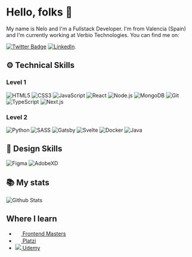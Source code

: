 # Hello, folks 👋

My name is Nelo and I'm a Fullstack Developer. I'm from Valencia (Spain) and I'm currently working at Verbio Technologies. You can find me on:

[![Twitter Badge](https://img.shields.io/badge/-Twitter-1DA1F2?style=flat&logo=Twitter&logoColor=white&link=https://twitter.com/NeloDev)](https://twitter.com/NeloDev)
[![LinkedIn](https://img.shields.io/badge/-Linkedin-0077B5?style=flat&logo=Linkedin&logoColor=white&link=https://www.linkedin.com/in/manuel-puchades-bres%C3%B3-115a58179)](https://www.linkedin.com/in/manuel-puchades-bres%C3%B3-115a58179).

## ⚙️ Technical Skills

### Level 1
![HTML5](https://img.shields.io/badge/-HTML5-E34F26?style=plastic&logo=html5&logoColor=white)
![CSS3](https://img.shields.io/badge/-CSS3-1572B6?style=flat&logo=css3&logoColor=white)
![JavaScript](https://img.shields.io/badge/-JavaScript-F7DF1E?style=flat&logo=JavaScript&logoColor=black)
![React](https://img.shields.io/badge/-React-61DAFB?style=flat&logo=react&logoColor=white)
![Node.js](https://img.shields.io/badge/-Node.js-339933?style=flat&logo=node.js&logoColor=white)
![MongoDB](https://img.shields.io/badge/-MongoDB-47A248?style=flat&logo=MongoDB&logoColor=white)
![Git](https://img.shields.io/badge/-Git-F05032?style=flat&logo=git&logoColor=white)
![TypeScript](https://img.shields.io/badge/-TypeScript-3178C6?style=flat&logo=TypeScript&logoColor=white)
![Next.js](https://img.shields.io/badge/-Next.js-000000?style=flat&logo=next.js&logoColor=white)

### Level 2
![Python](https://img.shields.io/badge/-Python-3776AB?style=flat&logo=python&logoColor=white)
![SASS](https://img.shields.io/badge/-SASS-CC6699?style=flat&logo=sass&logoColor=white)
![Gatsby](https://img.shields.io/badge/-Gatsby-663399?style=flat&logo=gatsby&logoColor=white)
![Svelte](https://img.shields.io/badge/-Svelte-FF3E00?style=flat&logo=svelte&logoColor=white)
![Docker](https://img.shields.io/badge/-Docker-2496ED?style=flat&logo=docker&logoColor=white)
![Java](https://img.shields.io/badge/-Java-007396?style=flat&logo=java&logoColor=white)

## 🎨 Design Skills
![Figma](https://img.shields.io/badge/-Figma-F24E1E?style=plastic&logo=figma&logoColor=white)
![AdobeXD](https://img.shields.io/badge/-Adobe%20XD-FF26BE?style=flat&logo=Adobe%20XD&logoColor=white)

## 📚 My stats
![Github Stats](https://github-readme-stats.vercel.app/api?username=nelodev&count_private=true&show_icons=true&include_all_commits=true)

## Where I learn
<ul>
  <li><a href="https://frontendmasters.com/"><img src="https://res.cloudinary.com/practicaldev/image/fetch/s--4MoH41rJ--/c_fill,f_auto,fl_progressive,h_320,q_auto,w_320/https://dev-to-uploads.s3.amazonaws.com/uploads/organization/profile_image/674/b6682f24-d650-453d-bd07-9d0e752ceecf.jpg" width="16" /> Frontend Masters</a></li>
  <li><a href="https://platzi.com/"><img src="https://startupxplore.com/uploads/ff8080815235115101523595712a00de-large.png" width="16" /> Platzi</a></li>
  <li><a href="https://www.udemy.com/"><img src="https://www.udemy.com/staticx/udemy/images/v6/favicon-16x16.png" /> Udemy</a></li>
</ul>
